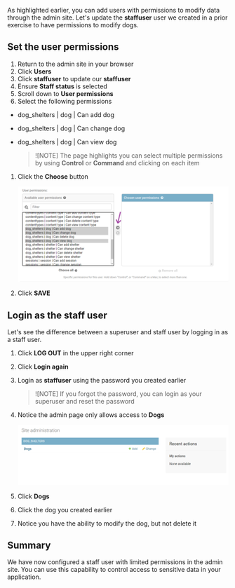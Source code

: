 As highlighted earlier, you can add users with permissions to modify data through the admin site. Let's update the **staffuser** user we created in a prior exercise to have permissions to modify dogs.

## Set the user permissions

1. Return to the admin site in your browser
1. Click **Users**
1. Click **staffuser** to update our **staffuser**
1. Ensure **Staff status** is selected
1. Scroll down to **User permissions**
1. Select the following permissions
  - dog_shelters | dog | Can add dog
  - dog_shelters | dog | Can change dog
  - dog_shelters | dog | Can view dog

    > ![NOTE]
    > The page highlights you can select multiple permissions by using **Control** or **Command** and clicking on each item

1. Click the **Choose** button

    ![Dialog showing selected permissions](Module3_Images/set-permissions.png)

1. Click **SAVE**

## Login as the staff user

Let's see the difference between a superuser and staff user by logging in as a staff user.

1. Click **LOG OUT** in the upper right corner
1. Click **Login again**
1. Login as **staffuser** using the password you created earlier

    > ![NOTE]
    > If you forgot the password, you can login as your superuser and reset the password

1. Notice the admin page only allows access to **Dogs**

    ![Staff user page showing dogs as only administrative option](Module3_Images/staff-user-display.png)

1. Click **Dogs**
1. Click the dog you created earlier
1. Notice you have the ability to modify the dog, but not delete it

## Summary

We have now configured a staff user with limited permissions in the admin site. You can use this capability to control access to sensitive data in your application.
